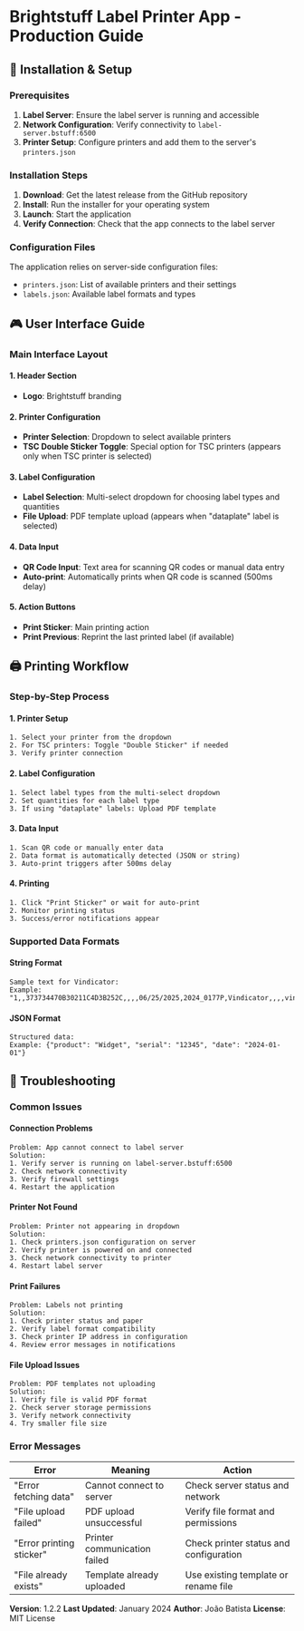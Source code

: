 # Brightstuff Label Printer App - Production Guide

## 🔧 Installation & Setup

### Prerequisites
1. **Label Server**: Ensure the label server is running and accessible
2. **Network Configuration**: Verify connectivity to `label-server.bstuff:6500`
3. **Printer Setup**: Configure printers and add them to the server's `printers.json`

### Installation Steps
1. **Download**: Get the latest release from the GitHub repository
2. **Install**: Run the installer for your operating system
3. **Launch**: Start the application
4. **Verify Connection**: Check that the app connects to the label server

### Configuration Files
The application relies on server-side configuration files:
- `printers.json`: List of available printers and their settings
- `labels.json`: Available label formats and types

## 🎮 User Interface Guide

### Main Interface Layout

#### 1. **Header Section**
- **Logo**: Brightstuff branding

#### 2. **Printer Configuration**
- **Printer Selection**: Dropdown to select available printers
- **TSC Double Sticker Toggle**: Special option for TSC printers (appears only when TSC printer is selected)

#### 3. **Label Configuration**
- **Label Selection**: Multi-select dropdown for choosing label types and quantities
- **File Upload**: PDF template upload (appears when "dataplate" label is selected)

#### 4. **Data Input**
- **QR Code Input**: Text area for scanning QR codes or manual data entry
- **Auto-print**: Automatically prints when QR code is scanned (500ms delay)

#### 5. **Action Buttons**
- **Print Sticker**: Main printing action
- **Print Previous**: Reprint the last printed label (if available)

## 🖨️ Printing Workflow

### Step-by-Step Process

#### 1. **Printer Setup**
```
1. Select your printer from the dropdown
2. For TSC printers: Toggle "Double Sticker" if needed
3. Verify printer connection
```

#### 2. **Label Configuration**
```
1. Select label types from the multi-select dropdown
2. Set quantities for each label type
3. If using "dataplate" labels: Upload PDF template
```

#### 3. **Data Input**
```
1. Scan QR code or manually enter data
2. Data format is automatically detected (JSON or string)
3. Auto-print triggers after 500ms delay
```

#### 4. **Printing**
```
1. Click "Print Sticker" or wait for auto-print
2. Monitor printing status
3. Success/error notifications appear
```

### Supported Data Formats

#### **String Format**
```
Sample text for Vindicator:
Example: "1,,373734470B30211C4D3B252C,,,,06/25/2025,2024_0177P,Vindicator,,,,vindicator,1.2.0,,1.0.0.3,"
```

#### **JSON Format**
```
Structured data:
Example: {"product": "Widget", "serial": "12345", "date": "2024-01-01"}
```

## 🚨 Troubleshooting

### Common Issues

#### **Connection Problems**
```
Problem: App cannot connect to label server
Solution:
1. Verify server is running on label-server.bstuff:6500
2. Check network connectivity
3. Verify firewall settings
4. Restart the application
```

#### **Printer Not Found**
```
Problem: Printer not appearing in dropdown
Solution:
1. Check printers.json configuration on server
2. Verify printer is powered on and connected
3. Check network connectivity to printer
4. Restart label server
```

#### **Print Failures**
```
Problem: Labels not printing
Solution:
1. Check printer status and paper
2. Verify label format compatibility
3. Check printer IP address in configuration
4. Review error messages in notifications
```

#### **File Upload Issues**
```
Problem: PDF templates not uploading
Solution:
1. Verify file is valid PDF format
2. Check server storage permissions
3. Verify network connectivity
4. Try smaller file size
```

### **Error Messages**

| Error | Meaning | Action |
|-------|---------|--------|
| "Error fetching data" | Cannot connect to server | Check server status and network |
| "File upload failed" | PDF upload unsuccessful | Verify file format and permissions |
| "Error printing sticker" | Printer communication failed | Check printer status and configuration |
| "File already exists" | Template already uploaded | Use existing template or rename file |

**Version**: 1.2.2
**Last Updated**: January 2024
**Author**: João Batista
**License**: MIT License
